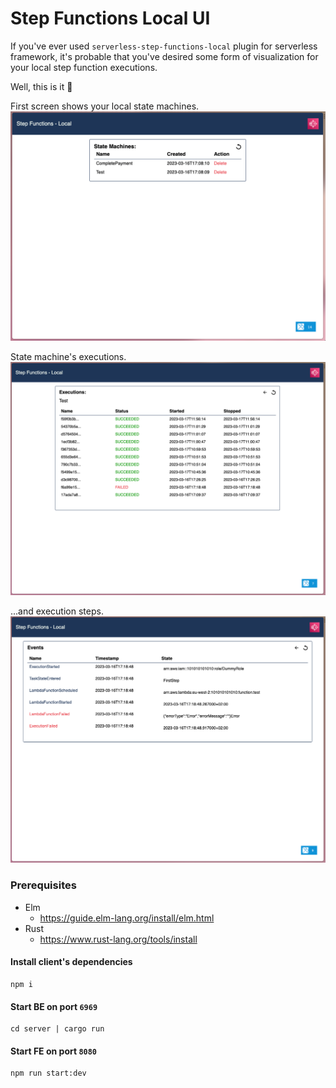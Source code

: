 # Step Functions Local UI
If you've ever used `serverless-step-functions-local` plugin for serverless framework, it's probable that you've desired some form of visualization for your local step function executions.

Well, this is it 🤟

First screen shows your local state machines.
![state machines view](src/static/state-machines.png)

State machine's executions.
![state machine's executions](src/static/executions.png)

...and execution steps.
![execution's steps](src/static/events.png)

### Prerequisites
- Elm
  - https://guide.elm-lang.org/install/elm.html
- Rust
  - https://www.rust-lang.org/tools/install

#### Install client's dependencies
```shell
npm i
```

#### Start BE on port `6969`
```shell
cd server | cargo run
```

#### Start FE on port `8080`
```shell
npm run start:dev
```
